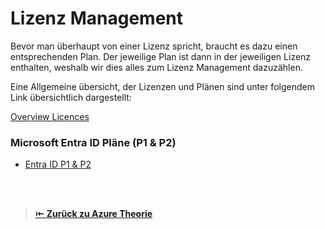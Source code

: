 # Lizenz Management

Bevor man überhaupt von einer Lizenz spricht, braucht es dazu einen entsprechenden Plan.
Der jeweilige Plan ist dann in der jeweiligen Lizenz enthalten, weshalb wir dies alles zum Lizenz Management dazuzählen. 

Eine Allgemeine übersicht, der Lizenzen und Plänen sind unter folgendem Link übersichtlich dargestellt:

[Overview Licences](https://m365maps.com/)
### Microsoft Entra ID Pläne (P1 & P2)

- [Entra ID P1 & P2](./EntraID-P1andP2.md)










<br>
<br>

> [**⇤ Zurück zu Azure Theorie**](../README.md) 
